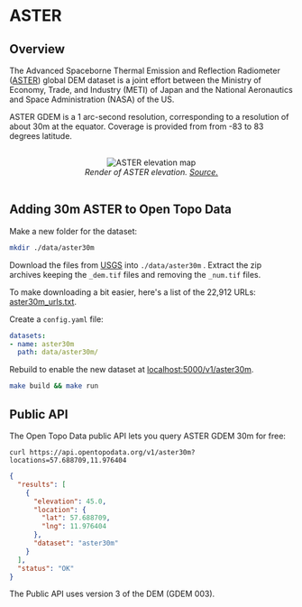 # ASTER

## Overview

The Advanced Spaceborne Thermal Emission and Reflection Radiometer ([ASTER](https://asterweb.jpl.nasa.gov/gdem.asp)) global DEM dataset is a joint effort between the Ministry of Economy, Trade, and Industry (METI) of Japan and the National Aeronautics and Space Administration (NASA) of the US.

ASTER GDEM is a 1 arc-second resolution, corresponding to a resolution of about 30m at the equator. Coverage is provided from from -83 to 83 degrees latitude.


<p style="text-align:center; padding: 1rem 0">
  <img src="/img/aster-colourised.png" alt="ASTER elevation map">
  <br>
  <em>Render of ASTER elevation. <a href="https://asterweb.jpl.nasa.gov/gdem.asp">Source.</a></em>
</p>

## Adding 30m ASTER to Open Topo Data

Make a new folder for the dataset:

```bash
mkdir ./data/aster30m
```

Download the files from [USGS](https://e4ftl01.cr.usgs.gov/) into `./data/aster30m` . Extract the zip archives keeping the `_dem.tif` files and removing the `_num.tif` files.

To make downloading a bit easier, here's a list of the 22,912 URLs: [aster30m_urls.txt](/datasets/aster30m_urls.txt).

Create a `config.yaml` file:

```yaml
datasets:
- name: aster30m
  path: data/aster30m/
```

Rebuild to enable the new dataset at [localhost:5000/v1/aster30m](http://localhost:5000/v1/aster30m?locations=51.575,-3.220).

```bash
make build && make run
```


## Public API

The Open Topo Data public API lets you query ASTER GDEM 30m for free:

```
curl https://api.opentopodata.org/v1/aster30m?locations=57.688709,11.976404
```

```json
{
  "results": [
    {
      "elevation": 45.0, 
      "location": {
        "lat": 57.688709, 
        "lng": 11.976404
      },
      "dataset": "aster30m"
    }
  ], 
  "status": "OK"
}
```

The Public API uses version 3 of the DEM (GDEM 003).